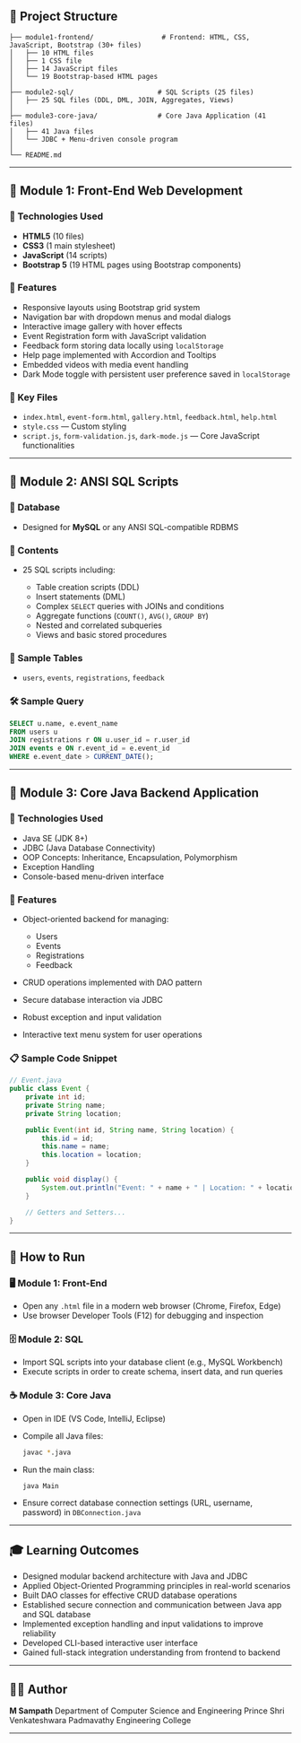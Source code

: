 
## 📁 Project Structure

```
├── module1-frontend/                 # Frontend: HTML, CSS, JavaScript, Bootstrap (30+ files)
│   ├── 10 HTML files
│   ├── 1 CSS file
│   ├── 14 JavaScript files
│   └── 19 Bootstrap-based HTML pages
│
├── module2-sql/                     # SQL Scripts (25 files)
│   ├── 25 SQL files (DDL, DML, JOIN, Aggregates, Views)
│
├── module3-core-java/               # Core Java Application (41 files)
│   ├── 41 Java files
│   └── JDBC + Menu-driven console program
│
└── README.md
```

---

## 🔷 Module 1: Front-End Web Development

### 📌 Technologies Used

* **HTML5** (10 files)
* **CSS3** (1 main stylesheet)
* **JavaScript** (14 scripts)
* **Bootstrap 5** (19 HTML pages using Bootstrap components)

### 🎯 Features

* Responsive layouts using Bootstrap grid system
* Navigation bar with dropdown menus and modal dialogs
* Interactive image gallery with hover effects
* Event Registration form with JavaScript validation
* Feedback form storing data locally using `localStorage`
* Help page implemented with Accordion and Tooltips
* Embedded videos with media event handling
* Dark Mode toggle with persistent user preference saved in `localStorage`

### 📂 Key Files

* `index.html`, `event-form.html`, `gallery.html`, `feedback.html`, `help.html`
* `style.css` — Custom styling
* `script.js`, `form-validation.js`, `dark-mode.js` — Core JavaScript functionalities

---

## 🔷 Module 2: ANSI SQL Scripts

### 📌 Database

* Designed for **MySQL** or any ANSI SQL-compatible RDBMS

### 📂 Contents

* 25 SQL scripts including:

  * Table creation scripts (DDL)
  * Insert statements (DML)
  * Complex `SELECT` queries with JOINs and conditions
  * Aggregate functions (`COUNT()`, `AVG()`, `GROUP BY`)
  * Nested and correlated subqueries
  * Views and basic stored procedures

### 🧪 Sample Tables

* `users`, `events`, `registrations`, `feedback`

### 🛠 Sample Query

```sql
SELECT u.name, e.event_name
FROM users u
JOIN registrations r ON u.user_id = r.user_id
JOIN events e ON r.event_id = e.event_id
WHERE e.event_date > CURRENT_DATE();
```

---

## 🔷 Module 3: Core Java Backend Application

### 📌 Technologies Used

* Java SE (JDK 8+)
* JDBC (Java Database Connectivity)
* OOP Concepts: Inheritance, Encapsulation, Polymorphism
* Exception Handling
* Console-based menu-driven interface

### 🎯 Features

* Object-oriented backend for managing:

  * Users
  * Events
  * Registrations
  * Feedback
* CRUD operations implemented with DAO pattern
* Secure database interaction via JDBC
* Robust exception and input validation
* Interactive text menu system for user operations

### 📋 Sample Code Snippet

```java
// Event.java
public class Event {
    private int id;
    private String name;
    private String location;

    public Event(int id, String name, String location) {
        this.id = id;
        this.name = name;
        this.location = location;
    }

    public void display() {
        System.out.println("Event: " + name + " | Location: " + location);
    }

    // Getters and Setters...
}
```

---

## 🚀 How to Run

### 🖥 Module 1: Front-End

* Open any `.html` file in a modern web browser (Chrome, Firefox, Edge)
* Use browser Developer Tools (F12) for debugging and inspection

### 🗄 Module 2: SQL

* Import SQL scripts into your database client (e.g., MySQL Workbench)
* Execute scripts in order to create schema, insert data, and run queries

### ☕ Module 3: Core Java

* Open in IDE (VS Code, IntelliJ, Eclipse)
* Compile all Java files:

  ```bash
  javac *.java
  ```
* Run the main class:

  ```bash
  java Main
  ```
* Ensure correct database connection settings (URL, username, password) in `DBConnection.java`

---

## 🎓 Learning Outcomes

* Designed modular backend architecture with Java and JDBC
* Applied Object-Oriented Programming principles in real-world scenarios
* Built DAO classes for effective CRUD database operations
* Established secure connection and communication between Java app and SQL database
* Implemented exception handling and input validations to improve reliability
* Developed CLI-based interactive user interface
* Gained full-stack integration understanding from frontend to backend

---

## 👨‍💻 Author

**M Sampath**
Department of Computer Science and Engineering
Prince Shri Venkateshwara Padmavathy Engineering College

---

